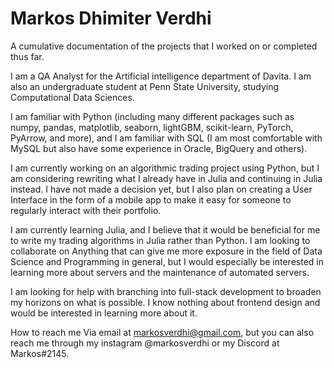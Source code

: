 # Markos Dhimiter Verdhi
 A cumulative documentation of the projects that I worked on or completed thus far.

I am a QA Analyst for the Artificial intelligence department of Davita. I am also an undergraduate student at Penn State University, studying Computational Data Sciences.

I am familiar with Python (including many different packages such as numpy, pandas, matplotlib, seaborn, lightGBM, scikit-learn, PyTorch, PyArrow, and more), and I am familiar with SQL (I am most comfortable with MySQL but also have some experience in Oracle, BigQuery and others).

I am currently working on an algorithmic trading project using Python, but I am considering rewriting what I already have in Julia and continuing in Julia instead. I have not made a decision yet, but I also plan on creating a User Interface in the form of a mobile app to make it easy for someone to regularly interact with their portfolio.

I am currently learning Julia, and I believe that it would be beneficial for me to write my trading algorithms in Julia rather than Python. I am looking to collaborate on Anything that can give me more exposure in the field of Data Science and Programming in general, but I would especially be interested in learning more about servers and the maintenance of automated servers.

I am looking for help with branching into full-stack development to broaden my horizons on what is possible. I know nothing about frontend design and would be interested in learning more about it.

How to reach me Via email at markosverdhi@gmail.com, but you can also reach me through my instagram @markosverdhi or my Discord at Markos#2145.
